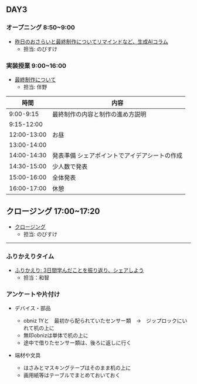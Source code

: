 ## DAY3

### オープニング 8:50~9:00

- [昨日のおさらいと最終制作についてリマインドなど、生成AIコラム](https://www.canva.com/design/DAGFazxKWXQ/1HQiMphwi3fBYTro72xyWA/edit)
    - 担当: のびすけ

### 実装授業 9:00~16:00

- [最終制作について](https://github.com/protoout/h24/blob/main/DAY3/happyo.md)
    - 担当: 伴野

| 時間        | 内容                                       |
|-------------|--------------------------------------------|
| 9:00-9:15  | 最終制作の内容と制作の進め方説明 |
| 9:15-12:00  |  |
| 12:00-13:00 | お昼                                       |
| 13:00-14:00 |  |
| 14:00-14:30 | 発表準備 シェアポイントでアイデアシートの作成 |
| 14:30-15:00 | 少人数で発表          |
| 15:00-16:00 | 全体発表                                   |
| 16:00-17:00 | 休憩                                       |


## クロージング 17:00~17:20

- [クロージング](https://www.canva.com/design/DAGFd_HyXEs/ORgI3XswxXO1z7H0aOGoxQ/edit)
    - 担当: のびすけ


----


### ふりかえりタイム 
- [ふりかえり: 3日間学んだことを振り返り、シェアしよう](./retrospective.md)  
    - 担当：和智  

### アンケートや片付け

- デバイス・部品
    - obniz 1Yと　最初から配られていたセンサー類　→　ジップロックにいれて机の上に
    - 無印obnizは単体で机の上に
    - 途中で借りたセンサー類は、後ろに返しに行く

- 端材や文具
    - はさみとマスキングテープはそのまま机の上に
    - 画用紙等はテーブルでまとめておいておく
